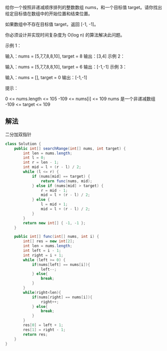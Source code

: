 给你一个按照非递减顺序排列的整数数组 nums，和一个目标值 target。请你找出给定目标值在数组中的开始位置和结束位置。

如果数组中不存在目标值 target，返回 [-1, -1]。

你必须设计并实现时间复杂度为 O(log n) 的算法解决此问题。



示例 1：

输入：nums = [5,7,7,8,8,10], target = 8
输出：[3,4]
示例 2：

输入：nums = [5,7,7,8,8,10], target = 6
输出：[-1,-1]
示例 3：

输入：nums = [], target = 0
输出：[-1,-1]


提示：

0 <= nums.length <= 105
-109 <= nums[i] <= 109
nums 是一个非递减数组
-109 <= target <= 109

## 解法
二分加双指针
```java
class Solution {
    public int[] searchRange(int[] nums, int target) {
        int len = nums.length;
        int l = 0;
        int r = len - 1;
        int mid = l + (r - l) / 2;
        while (l <= r) {
            if (nums[mid] == target) {
                return func(nums, mid);
            } else if (nums[mid] > target) {
                r = mid - 1;
                mid = l + (r - l) / 2;
            } else {
                l = mid + 1;
                mid = l + (r - l) / 2;
            }
        }
        return new int[] { -1, -1 };
    }

    public int[] func(int[] nums, int i) {
        int[] res = new int[2];
        int len = nums.length;
        int left = i - 1;
        int right = i + 1;
        while (left >= 0) {
            if(nums[left] == nums[i]){
                left--;
            } else{
                break;
            }
        }
        while(right<len){
            if(nums[right] == nums[i]){
                right++;
            } else{
                break;
            }
        }
        res[0] = left + 1;
        res[1] = right - 1;
        return res;
    }
}
```